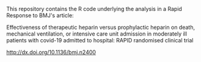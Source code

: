 This repository contains the R code underlying the analysis in a Rapid Response to BMJ's article:

Effectiveness of therapeutic heparin versus prophylactic
heparin on death, mechanical ventilation, or intensive care unit
admission in moderately ill patients with covid-19 admitted to
hospital: RAPID randomised clinical trial

http://dx.doi.org/10.1136/bmj.n2400
